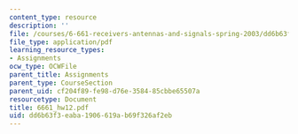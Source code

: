 ```yaml
---
content_type: resource
description: ''
file: /courses/6-661-receivers-antennas-and-signals-spring-2003/dd6b63f3eaba1906619ab69f326af2eb_6661_hw12.pdf
file_type: application/pdf
learning_resource_types:
- Assignments
ocw_type: OCWFile
parent_title: Assignments
parent_type: CourseSection
parent_uid: cf204f89-fe98-d76e-3584-85cbbe65507a
resourcetype: Document
title: 6661_hw12.pdf
uid: dd6b63f3-eaba-1906-619a-b69f326af2eb
---
```

